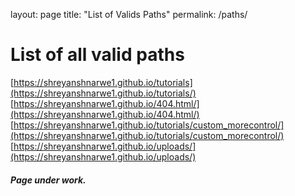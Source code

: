 layout: page
title: "List of Valids Paths"
permalink: /paths/

# List of all valid paths

[https://shreyanshnarwe1.github.io/tutorials](https://shreyanshnarwe1.github.io/tutorials/)
[https://shreyanshnarwe1.github.io/404.html/](https://shreyanshnarwe1.github.io/404.html/)
[https://shreyanshnarwe1.github.io/tutorials/custom_morecontrol/](https://shreyanshnarwe1.github.io/tutorials/custom_morecontrol/)
[https://shreyanshnarwe1.github.io/uploads/](https://shreyanshnarwe1.github.io/uploads/)

##### Page under work.